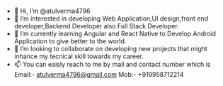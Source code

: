 - 👋 Hi, I’m @atulverma4796
- 👀 I’m interested in developing Web Application,UI design,front end developer,Backend Developer also Full Stack Developer.
- 🌱 I’m currently learning Angular and React Native to Develop Android Application to give better to the world.
- 💞️ I’m looking to collaborate on developing new projects that might inhance my tecnical skill towards my career.
- 📫 You can eaisly reach to me by mail and contact number which is 
        Email:- atulverma4796@gmail.com
        Mob:- +919958712214

<!---
atulverma4796/atulverma4796 is a ✨ special ✨ repository because its `README.md` (this file) appears on your GitHub profile.
You can click the Preview link to take a look at your changes.
--->
